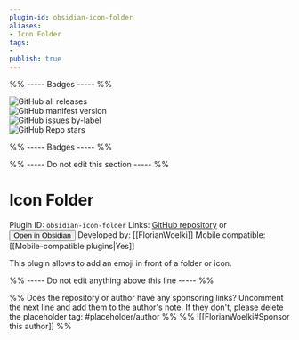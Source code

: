 ```yaml
---
plugin-id: obsidian-icon-folder
aliases:
- Icon Folder
tags: 
- 
publish: true
---
```


%% ----- Badges ----- %%

![GitHub all releases](https://img.shields.io/github/downloads/FlorianWoelki/obsidian-icon-folder/total?color=573E7A&logo=github&style=for-the-badge)   
![GitHub manifest version](https://img.shields.io/github/manifest-json/v/FlorianWoelki/obsidian-icon-folder?color=573E7A&logo=github&style=for-the-badge)   
![GitHub issues by-label](https://img.shields.io/github/issues/FlorianWoelki/obsidian-icon-folder/help%20wanted?color=573E7A&logo=github&style=for-the-badge)   
![GitHub Repo stars](https://img.shields.io/github/stars/FlorianWoelki/obsidian-icon-folder?color=573E7A&logo=github&style=for-the-badge)

%% ----- Badges ----- %%

%% ----- Do not edit this section ----- %%

# Icon Folder

Plugin ID: `obsidian-icon-folder`
Links: [GitHub repository](https://github.com/FlorianWoelki/obsidian-icon-folder) or [<button id=HH>Open in Obsidian</button>](obsidian://goto-plugin?id=obsidian-icon-folder)
Developed by: [[FlorianWoelki]]
Mobile compatible: [[Mobile-compatible plugins|Yes]]

This plugin allows to add an emoji in front of a folder or icon.

%% ----- Do not edit anything above this line ----- %% 

%% Does the repository or author have any sponsoring links? Uncomment the next line and add them to the author's note. If they don't, please delete the placeholder tag: #placeholder/author %%
%% ![[FlorianWoelki#Sponsor this author]] %%
